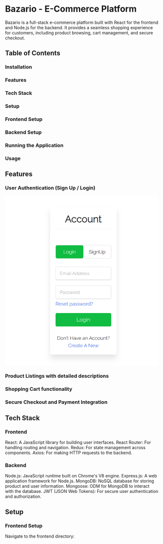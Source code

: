 
# **Bazario - E-Commerce Platform**
Bazario is a full-stack e-commerce platform built with React for the frontend and Node.js for the backend. It provides a seamless shopping experience for customers, including product browsing, cart management, and secure checkout.

## **Table of Contents**
### Installation
### Features
### Tech Stack
### Setup
### Frontend Setup
### Backend Setup
### Running the Application
### Usage

## **Features**
### User Authentication (Sign Up / Login)
![Alt text](https://github.com/Tahsheen786/Bazario/blob/ec8d1487b35aa8e1117841e834442d4d61608764/frontend/public/Screenshot%202025-05-09%20124038.png)
### Product Listings with detailed descriptions

### Shopping Cart functionality

### Secure Checkout and Payment Integration

## **Tech Stack**
### Frontend
React: A JavaScript library for building user interfaces.
React Router: For handling routing and navigation.
Redux: For state management across components.
Axios: For making HTTP requests to the backend.

### Backend
Node.js: JavaScript runtime built on Chrome's V8 engine.
Express.js: A web application framework for Node.js.
MongoDB: NoSQL database for storing product and user information.
Mongoose: ODM for MongoDB to interact with the database.
JWT (JSON Web Tokens): For secure user authentication and authorization.

## **Setup**
### Frontend Setup
Navigate to the frontend directory:
